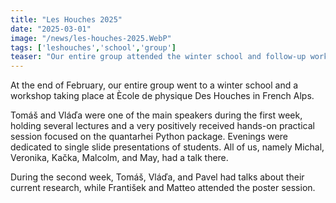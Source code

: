 ```yaml
---
title: "Les Houches 2025"
date: "2025-03-01"
image: "/news/les-houches-2025.WebP"
tags: ['leshouches','school','group']
teaser: "Our entire group attended the winter school and follow-up workshop in Les Houches (FR)."
---
```


At the end of February, our entire group went to a winter school and a workshop taking place at Ècole de physique Des Houches in French Alps. 

Tomáš and Vláďa were one of the main speakers during the first week, holding several lectures and a very positively received hands-on practical session focused on the quantarhei Python package. Evenings were dedicated to single slide presentations of students. All of us, namely Michal, Veronika, Kačka, Malcolm, and May, had a talk there.

During the second week, Tomáš, Vláďa, and Pavel had talks about their current research, while František and Matteo attended the poster session.